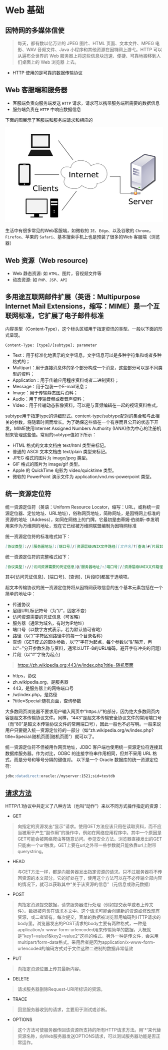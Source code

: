 # Web 基础

## 因特网的多媒体信使
> 每天，都有数以亿万计的 JPEG 图片、HTML 页面、文本文件、MPEG 电影、WAV
音频文件、Java 小程序和其他资源在因特网上游弋。HTTP 可以从遍布全世界的
Web 服务器上将这些信息块迅速、便捷、可靠地搬移到人们桌面上的 Web 浏览器
上去。

* HTTP 使用的是可靠的数据传输协议

## Web 客服端和服务器
* 客服端负责向服务端发送 `HTTP` 请求，请求可以携带服务端所需要的数据信息
* 服务端负责在 `HTTP` 中响应数据信息

下面的图展示了客服端和服务端请求和相应的

<img src="images/客服端服务器模型.svg">

生活中有很多常见的Web客服端，如微软的 `IE`、`Edge`、以及谷歌的 `Chrome`，`Firefox`、苹果的 `Safari`、基本搜索手机上也是预装了很多的Web 客服端（浏览器）

## Web 资源（Web resource)
* Web 静态资源: 如 `HTML`、图片，音视频文件等
* 动态资源: 如 `PHP`、`JSP`、`API`

## 多用途互联网邮件扩展（英语：Multipurpose Internet Mail Extensions，缩写：MIME）是一个互联网标准，它扩展了电子邮件标准

内容类型（Content-Type），这个标头区域用于指定资讯的类型。一般以下面的形式呈现。

``` 
Content-Type: [type]/[subtype]; parameter
```

* Text：用于标准化地表示的文字讯息，文字讯息可以是多种字符集和或者多种格式的；
* Multipart：用于连接消息体的多个部分构成一个消息，这些部分可以是不同类型的资料；
* Application：用于传输应用程序资料或者二进制资料；
* Message：用于包装一个E-mail讯息；
* Image：用于传输静态图片资料；
* Audio：用于传输音频或者音声资料；
* Video：用于传输动态影像资料，可以是与音频编辑在一起的视讯资料格式。

subtype用于指定type的详细形式。content-type/subtype配对的集合和与此相关的参数，将随着时间而增长。为了确保这些值在一个有序而且公开的状态下开发，MIME使用Internet Assigned Numbers Authority (IANA)作为中心的注册机制来管理这些值。常用的subtype值如下所示：

* HTML 格式的文本文档由 text/html 类型来标记。
* 普通的 ASCII 文本文档由 text/plain 类型来标记。
* JPEG 格式的图片为 image/jpeg 类型。
* GIF 格式的图片为 image/gif 类型。
* Apple 的 QuickTime 电影为 video/quicktime 类型。
* 微软的 PowerPoint 演示文件为 application/vnd.ms-powerpoint 类型。

## 统一资源定位符
统一资源定位符（英语：Uniform Resource Locator，缩写：URL，或称统一资源定位器、定位地址、URL地址），俗称网页地址，简称网址，是因特网上标准的资源的地址（Address），如同在网络上的门牌。它最初是由蒂姆·伯纳斯-李发明用来作为万维网的地址，现在它已经被万维网联盟编制为因特网标准

统一资源定位符的标准格式如下：
``` markdown
[协议类型]://[服务器地址]:[端口号]/[资源层级UNIX文件路径][文件名]?[查询]#[片段ID]
```

统一资源定位符的完整格式如下：
``` markdown
[协议类型]://[访问资源需要的凭证信息]@[服务器地址]:[端口号]/[资源层级UNIX文件路径][文件名]?[查询]#[片段ID]
```
其中[访问凭证信息]、[端口号]、[查询]、[片段ID]都属于选填项。

超文本传输协议的统一资源定位符将从因特网获取信息的五个基本元素包括在一个简单的地址中：
* 传送协议
* 层级URL标记符号（为“//”，固定不变）
* 访问资源需要的凭证信息（可省略）
* 服务器（通常为域名，有时为IP地址）
* 端口号（以数字方式表示，若为默认值可省略）
* 路径（以“/”字符区别路径中的每一个目录名称）
* 查询（GET模式的窗体参数，以“?”字符为起点，每个参数以“&”隔开，再以“=”分开参数名称与资料，通常以UTF-8的URL编码，避开字符冲突的问题）
* 片段（以“#”字符为起点)

> https://zh.wikipedia.org:443/w/index.php?title=随机页面
* https，协议
* zh.wikipedia.org，是服务器
* 443，是服务器上的网络端口号
* /w/index.php，是路径
* ?title=Special:随机页面，查询参数

大多数网页浏览器不要求用户输入网页中“https://”的部分，因为绝大多数网页内容是超文本传输协议文件。同样，“443”是超文本传输安全协议文件的常用端口号（而“80”是超文本传输协议文件的常用端口号），因此一般也不必写明。一般来说用户只要键入统一资源定位符的一部分（如“zh.wikipedia.org/w/index.php?title=Special:随机页面|随机页面”）就可以了。

统一资源定位符不但被用作网页地址，JDBC 客户端也使用统一资源定位符连接其数据库服务器。作为对比，ODBC 的连接字符串作用相同，但并不采用 URL 格式，而是分号和等号分隔的键值对。
以下是一个 Oracle 数据库的统一资源定位符:
``` markdown
jdbc:datadirect:oracle://myserver:1521;sid=testdb
```

## [请求方法](https://zh.wikipedia.org/wiki/%E8%B6%85%E6%96%87%E6%9C%AC%E4%BC%A0%E8%BE%93%E5%8D%8F%E8%AE%AE#%E8%AF%B7%E6%B1%82%E6%96%B9%E6%B3%95)
HTTP/1.1协议中共定义了八种方法（也叫“动作”）来以不同方式操作指定的资源：
* GET
> 向指定的资源发出“显示”请求。使用GET方法应该只用在读取资料，而不应当被用于产生“副作用”的操作中，例如在网络应用程序中。其中一个原因是GET可能会被网络爬虫等随意访问。参见安全方法。浏览器直接发出的GET只能由一个url触发。GET上要在url之外带一些参数就只能依靠url上附带querystring。
* HEAD
> 与GET方法一样，都是向服务器发出指定资源的请求。只不过服务器将不传回资源的本文部分。它的好处在于，使用这个方法可以在不必传输全部内容的情况下，就可以获取其中“关于该资源的信息”（元信息或称元数据）
* POST
> 向指定资源提交数据，请求服务器进行处理（例如提交表单或者上传文件）。数据被包含在请求本文中。这个请求可能会创建新的资源或修改现有资源，或二者皆有。每次提交，表单的数据被浏览器用编码到HTTP请求的body里。浏览器发出的POST请求的body主要有两种格式，一种是application/x-www-form-urlencoded用来传输简单的数据，大概就是"key1=value1&key2=value2"这样的格式。另外一种是传文件，会采用multipart/form-data格式。采用后者是因为application/x-www-form-urlencoded的编码方式对于文件这种二进制的数据非常低效
* PUT
> 向指定资源位置上传其最新内容。
* DELETE
> 请求服务器删除Request-URI所标识的资源。
* TRACE
> 回显服务器收到的请求，主要用于测试或诊断。
* OPTIONS
> 这个方法可使服务器传回该资源所支持的所有HTTP请求方法。用'*'来代替资源名称，向Web服务器发送OPTIONS请求，可以测试服务器功能是否正常运作。






